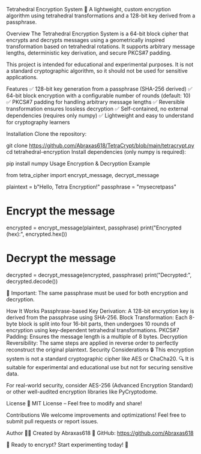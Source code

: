 Tetrahedral Encryption System 🔐
A lightweight, custom encryption algorithm using tetrahedral transformations and a 128-bit key derived from a passphrase.

Overview
The Tetrahedral Encryption System is a 64-bit block cipher that encrypts and decrypts messages using a geometrically inspired transformation based on tetrahedral rotations. It supports arbitrary message lengths, deterministic key derivation, and secure PKCS#7 padding.

This project is intended for educational and experimental purposes. It is not a standard cryptographic algorithm, so it should not be used for sensitive applications.

Features
✅ 128-bit key generation from a passphrase (SHA-256 derived)
✅ 64-bit block encryption with a configurable number of rounds (default: 10)
✅ PKCS#7 padding for handling arbitrary message lengths
✅ Reversible transformation ensures lossless decryption
✅ Self-contained, no external dependencies (requires only numpy)
✅ Lightweight and easy to understand for cryptography learners

Installation
Clone the repository:

git clone https://github.com/Abraxas618/TetraCrypt/blob/main/tetracrypt.py
cd tetrahedral-encryption
Install dependencies (only numpy is required):

pip install numpy
Usage
Encryption & Decryption Example


from tetra_cipher import encrypt_message, decrypt_message

plaintext = b"Hello, Tetra Encryption!"
passphrase = "mysecretpass"

# Encrypt the message
encrypted = encrypt_message(plaintext, passphrase)
print("Encrypted (hex):", encrypted.hex())

# Decrypt the message
decrypted = decrypt_message(encrypted, passphrase)
print("Decrypted:", decrypted.decode())

📌 Important: The same passphrase must be used for both encryption and decryption.

How It Works
Passphrase-based Key Derivation: A 128-bit encryption key is derived from the passphrase using SHA-256.
Block Transformation: Each 8-byte block is split into four 16-bit parts, then undergoes 10 rounds of encryption using key-dependent tetrahedral transformations.
PKCS#7 Padding: Ensures the message length is a multiple of 8 bytes.
Decryption Reversibility: The same steps are applied in reverse order to perfectly reconstruct the original plaintext.
Security Considerations
🔒 This encryption system is not a standard cryptographic cipher like AES or ChaCha20.
🔍 It is suitable for experimental and educational use but not for securing sensitive data.

For real-world security, consider AES-256 (Advanced Encryption Standard) or other well-audited encryption libraries like PyCryptodome.

License
📜 MIT License – Feel free to modify and share!

Contributions
We welcome improvements and optimizations! Feel free to submit pull requests or report issues.

Author
👨‍💻 Created by Abraxas618
🔗 GitHub: https://github.com/Abraxas618

🎯 Ready to encrypt? Start experimenting today! 🚀 
